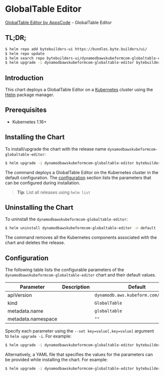 # GlobalTable Editor

[GlobalTable Editor by AppsCode](https://byte.builders) - GlobalTable Editor

## TL;DR;

```bash
$ helm repo add bytebuilders-ui https://bundles.byte.builders/ui/
$ helm repo update
$ helm search repo bytebuilders-ui/dynamodbawskubeformcom-globaltable-editor --version=v0.4.17
$ helm upgrade -i dynamodbawskubeformcom-globaltable-editor bytebuilders-ui/dynamodbawskubeformcom-globaltable-editor -n default --create-namespace --version=v0.4.17
```

## Introduction

This chart deploys a GlobalTable Editor on a [Kubernetes](http://kubernetes.io) cluster using the [Helm](https://helm.sh) package manager.

## Prerequisites

- Kubernetes 1.16+

## Installing the Chart

To install/upgrade the chart with the release name `dynamodbawskubeformcom-globaltable-editor`:

```bash
$ helm upgrade -i dynamodbawskubeformcom-globaltable-editor bytebuilders-ui/dynamodbawskubeformcom-globaltable-editor -n default --create-namespace --version=v0.4.17
```

The command deploys a GlobalTable Editor on the Kubernetes cluster in the default configuration. The [configuration](#configuration) section lists the parameters that can be configured during installation.

> **Tip**: List all releases using `helm list`

## Uninstalling the Chart

To uninstall the `dynamodbawskubeformcom-globaltable-editor`:

```bash
$ helm uninstall dynamodbawskubeformcom-globaltable-editor -n default
```

The command removes all the Kubernetes components associated with the chart and deletes the release.

## Configuration

The following table lists the configurable parameters of the `dynamodbawskubeformcom-globaltable-editor` chart and their default values.

|     Parameter      | Description |                     Default                     |
|--------------------|-------------|-------------------------------------------------|
| apiVersion         |             | <code>dynamodb.aws.kubeform.com/v1alpha1</code> |
| kind               |             | <code>GlobalTable</code>                        |
| metadata.name      |             | <code>globaltable</code>                        |
| metadata.namespace |             | <code>""</code>                                 |


Specify each parameter using the `--set key=value[,key=value]` argument to `helm upgrade -i`. For example:

```bash
$ helm upgrade -i dynamodbawskubeformcom-globaltable-editor bytebuilders-ui/dynamodbawskubeformcom-globaltable-editor -n default --create-namespace --version=v0.4.17 --set apiVersion=dynamodb.aws.kubeform.com/v1alpha1
```

Alternatively, a YAML file that specifies the values for the parameters can be provided while
installing the chart. For example:

```bash
$ helm upgrade -i dynamodbawskubeformcom-globaltable-editor bytebuilders-ui/dynamodbawskubeformcom-globaltable-editor -n default --create-namespace --version=v0.4.17 --values values.yaml
```
